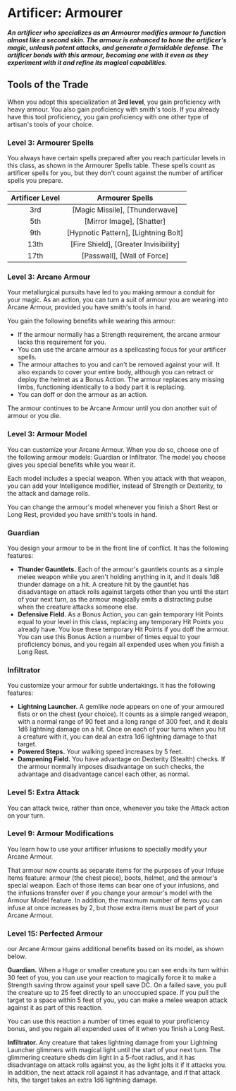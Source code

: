 # Artificer: Armourer

***An artificer who specializes as an Armourer modifies armour to function almost like a second skin. The armour is enhanced to hone the artificer's magic, unleash potent attacks, and generate a formidable defense. The artificer bonds with this armour, becoming one with it even as they experiment with it and refine its magical capabilities.***

## Tools of the Trade

When you adopt this specialization at **3rd level**, you gain proficiency with heavy armour. You also gain proficiency with smith's tools. If you already have this tool proficiency, you gain proficiency with one other type of artisan's tools of your choice.

### Level 3: Armourer Spells

You always have certain spells prepared after you reach particular levels in this class, as shown in the Armourer Spells table. These spells count as artificer spells for you, but they don't count against the number of artificer spells you prepare.

| Artificer Level | Armourer Spells |
|:-:|:-:|
| 3rd | [Magic Missile], [Thunderwave] |
| 5th | [Mirror Image], [Shatter] |
| 9th | [Hypnotic Pattern], [Lightning Bolt] |
| 13th | [Fire Shield], [Greater Invisibility] |
| 17th | [Passwall], [Wall of Force] |

### Level 3: Arcane Armour

Your metallurgical pursuits have led to you making armour a conduit for your magic. As an action, you can turn a suit of armour you are wearing into Arcane Armour, provided you have smith's tools in hand.

You gain the following benefits while wearing this armour:

- If the armour normally has a Strength requirement, the arcane armour lacks this requirement for you.
- You can use the arcane armour as a spellcasting focus for your artificer spells.
- The armour attaches to you and can't be removed against your will. It also expands to cover your entire body, although you can retract or deploy the helmet as a Bonus Action. The armour replaces any missing limbs, functioning identically to a body part it is replacing.
- You can doff or don the armour as an action.

The armour continues to be Arcane Armour until you don another suit of armour or you die.

### Level 3: Armour Model

You can customize your Arcane Armour. When you do so, choose one of the following armour models: Guardian or Infiltrator. The model you choose gives you special benefits while you wear it.

Each model includes a special weapon. When you attack with that weapon, you can add your Intelligence modifier, instead of Strength or Dexterity, to the attack and damage rolls.

You can change the armour's model whenever you finish a Short Rest or Long Rest, provided you have smith's tools in hand.

### Guardian

You design your armour to be in the front line of conflict. It has the following features:

- **Thunder Gauntlets.** Each of the armour's gauntlets counts as a simple melee weapon while you aren't holding anything in it, and it deals 1d8 thunder damage on a hit. A creature hit by the gauntlet has disadvantage on attack rolls against targets other than you until the start of your next turn, as the armour magically emits a distracting pulse when the creature attacks someone else.
- **Defensive Field.** As a Bonus Action, you can gain temporary Hit Points equal to your level in this class, replacing any temporary Hit Points you already have. You lose these temporary Hit Points if you doff the armour. You can use this Bonus Action a number of times equal to your proficiency bonus, and you regain all expended uses when you finish a Long Rest.

### Infiltrator

You customize your armour for subtle undertakings. It has the following features:

- **Lightning Launcher.** A gemlike node appears on one of your armoured fists or on the chest (your choice). It counts as a simple ranged weapon, with a normal range of 90 feet and a long range of 300 feet, and it deals 1d6 lightning damage on a hit. Once on each of your turns when you hit a creature with it, you can deal an extra 1d6 lightning damage to that target.
- **Powered Steps.** Your walking speed increases by 5 feet.
- **Dampening Field.** You have advantage on Dexterity (Stealth) checks. If the armour normally imposes disadvantage on such checks, the advantage and disadvantage cancel each other, as normal.

### Level 5: Extra Attack

You can attack twice, rather than once, whenever you take the Attack action on your turn.

### Level 9: Armour Modifications

You learn how to use your artificer infusions to specially modify your Arcane Armour. 

That armour now counts as separate items for the purposes of your Infuse Items feature: armour (the chest piece), boots, helmet, and the armour's special weapon. Each of those items can bear one of your infusions, and the infusions transfer over if you change your armour's model with the Armour Model feature. In addition, the maximum number of items you can infuse at once increases by 2, but those extra items must be part of your Arcane Armour.

### Level 15: Perfected Armour

our Arcane Armour gains additional benefits based on its model, as shown below.

**Guardian.** When a Huge or smaller creature you can see ends its turn within 30 feet of you, you can use your reaction to magically force it to make a Strength saving throw against your spell save DC. On a failed save, you pull the creature up to 25 feet directly to an unoccupied space. If you pull the target to a space within 5 feet of you, you can make a melee weapon attack against it as part of this reaction.

You can use this reaction a number of times equal to your proficiency bonus, and you regain all expended uses of it when you finish a Long Rest.

**Infiltrator.** Any creature that takes lightning damage from your Lightning Launcher glimmers with magical light until the start of your next turn. The glimmering creature sheds dim light in a 5-foot radius, and it has disadvantage on attack rolls against you, as the light jolts it if it attacks you. In addition, the next attack roll against it has advantage, and if that attack hits, the target takes an extra 1d6 lightning damage.
